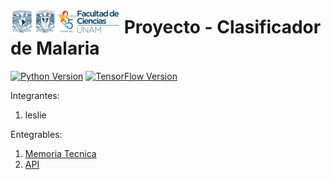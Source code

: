# ![Logo Facultad de Ciencias](images/logoFC85.png) Proyecto - Clasificador de Malaria

[![Python Version](https://img.shields.io/badge/python-3.10-blue.svg)](https://www.python.org/downloads/release/python-3100/)
[![TensorFlow Version](https://img.shields.io/badge/TensorFlow-2.17-orange.svg)](https://www.tensorflow.org/)




Integrantes:  

1. leslie


Entegrables:

1. [Memoria Tecnica](dev_model/MEMORIA-TECNICA.md)
1. [API](app/documentacion-api.md)
